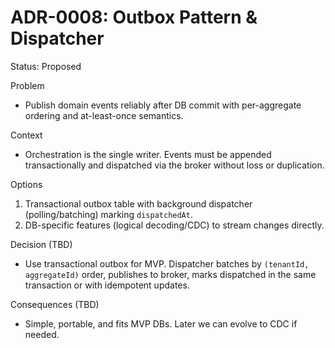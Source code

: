 # ADR-0008: Outbox Pattern & Dispatcher

Status: Proposed

Problem

- Publish domain events reliably after DB commit with per-aggregate ordering and at-least-once semantics.

Context

- Orchestration is the single writer. Events must be appended transactionally and dispatched via the broker without loss or duplication.

Options

1. Transactional outbox table with background dispatcher (polling/batching) marking `dispatchedAt`.
2. DB-specific features (logical decoding/CDC) to stream changes directly.

Decision (TBD)

- Use transactional outbox for MVP. Dispatcher batches by `(tenantId, aggregateId)` order, publishes to broker, marks dispatched in the same transaction or with idempotent updates.

Consequences (TBD)

- Simple, portable, and fits MVP DBs. Later we can evolve to CDC if needed.
